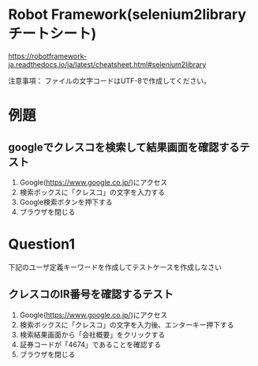 # Robot Framework(selenium2library チートシート)
https://robotframework-ja.readthedocs.io/ja/latest/cheatsheet.html#selenium2library
  
注意事項：
ファイルの文字コードはUTF-8で作成してください。
  
# 例題
## googleでクレスコを検索して結果画面を確認するテスト
1. Google(https://www.google.co.jp/)にアクセス
2. 検索ボックスに「クレスコ」の文字を入力する
3. Google検索ボタンを押下する
4. ブラウザを閉じる

# Question1 
下記のユーザ定義キーワードを作成してテストケースを作成しなさい
## クレスコのIR番号を確認するテスト
1. Google(https://www.google.co.jp/)にアクセス
2. 検索ボックスに「クレスコ」の文字を入力後、エンターキー押下する
3. 検索結果画面から「会社概要」をクリックする
4. 証券コードが「4674」であることを確認する
5. ブラウザを閉じる
